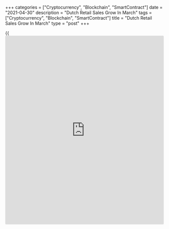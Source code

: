 +++
categories = ["Cryptocurrency", "Blockchain", "SmartContract"]
date = "2021-04-30"
description = "Dutch Retail Sales Grow In March"
tags = ["Cryptocurrency", "Blockchain", "SmartContract"]
title = "Dutch Retail Sales Grow In March"
type = "post"
+++

{{<iframe id="large-banner" src="https://www.bounty.group/#slide=20.0" width="100%" height="600" scrolling="no" style="border: 0px solid rgb(216, 221, 230); border-radius: 3px;">}}

Dutch retail sales rose for the first time in four months in March, data
published by the Central Bureau of Statistics showed Friday.

Retail turnover grew 5.9 percent yearly in March, after a 2.9 percent
fall in February.

Turnover in food stores grew 1.6 percent yearly in March and non-food
stores increased 1.0 percent. Online turnover surged 68.3 percent.

Sales in the clothing stores and shops selling shoes and leather goods
increased in March, the agency said.

Retail sales volume gained 4.9 percent in March.

For comments and feedback [contact](https://www.playgroundfx.com/contact/): editorial@rtt[news](https://www.letsplayfx.com/blog/forex-news-website/).com

[Economic News][1]

 **What parts of the world are seeing the best (and worst) economic
performances lately? Click[here][2] to check out our [Econ Scorecard][2]
and find out! See up-to-the-moment [ranking](https://www.playgroundfx.com/blog/crypto-exchange-ranking/)s for the best and worst
performers in [GDP][2], [unemployment rate][3], [inflation][4] and much
more.**

   1. www.rtt[news](https://www.letsplayfx.com/blog/forex-news-website/).com/Content/EconomicNews.aspx
   2. www.rtt[news](https://www.letsplayfx.com/blog/forex-news-website/).com/economic-scorecard/world-rank/GDP/highest-performance.aspx
   3. www.rtt[news](https://www.letsplayfx.com/blog/forex-news-website/).com/economic-scorecard/world-rank/unemployment-rate/lowest-performance.aspx
   4. www.rtt[news](https://www.letsplayfx.com/blog/forex-news-website/).com/economic-scorecard/world-rank/CPI/highest-performance.aspx